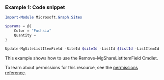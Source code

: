### Example 1: Code snippet

```powershellImport-Module Microsoft.Graph.Sites

$params = @{
	Color = "Fuchsia"
	Quantity = 
}

Update-MgSiteListItemField -SiteId $siteId -ListId $listId -ListItemId $listItemId -BodyParameter $params
```
This example shows how to use the Remove-MgShareListItemField Cmdlet.
To learn about permissions for this resource, see the [permissions reference](/graph/permissions-reference).

